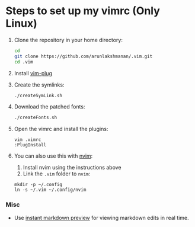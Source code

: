 # Steps to set up my vimrc (Only Linux)

1. Clone the repository in your home directory:
    ```bash
    cd
    git clone https://github.com/arunlakshmanan/.vim.git
    cd .vim
    ```

1. Install [vim-plug](https://github.com/junegunn/vim-plug)

1. Create the symlinks:
    ```bash
    ./createSymLink.sh
    ```

1. Download the patched fonts:
    ```bash
    ./createFonts.sh
    ```

1. Open the vimrc and install the plugins:
    ```
    vim .vimrc
    :PlugInstall
    ```
1. You can also use this with
   [nvim](https://github.com/neovim/neovim/wiki/Installing-Neovim):
    1. Install nvim using the instructions above
    1. Link the `.vim` folder to `nvim`:
      ```
      mkdir -p ~/.config
      ln -s ~/.vim ~/.config/nvim
      ```

### Misc
* Use [instant markdown preview](https://github.com/suan/vim-instant-markdown)
  for viewing markdown edits in real time.
